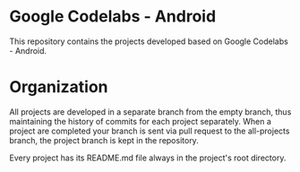 # Google Codelabs - Android
This repository contains the projects developed based on Google Codelabs - Android.

# Organization

All projects are developed in a separate branch from the empty branch, thus maintaining the history of commits for each project separately. When a project are completed your branch is sent via pull request to the all-projects branch, the project branch is kept in the repository.

Every project has its README.md file always in the project's root directory.
